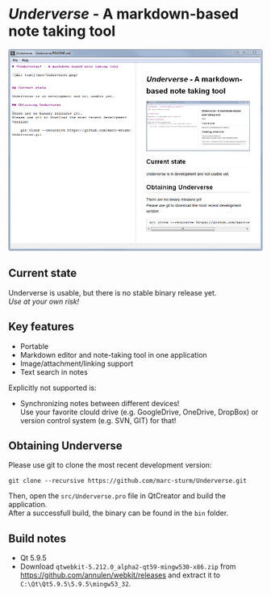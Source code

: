 # *Underverse* - A markdown-based note taking tool

![Alt text](doc/Underverse.png)

## Current state

Underverse is usable, but there is no stable binary release yet.  
*Use at your own risk!*

## Key features

* Portable
* Markdown editor and note-taking tool in one application
* Image/attachment/linking support
* Text search in notes

Explicitly not supported is:

* Synchronizing notes between different devices!  
  Use your favorite clould drive (e.g. GoogleDrive, OneDrive, DropBox) or version control system (e.g. SVN, GIT) for that!


## Obtaining Underverse

Please use git to clone the most recent development version:

    git clone --recursive https://github.com/marc-sturm/Underverse.git

Then, open the `src/Underverse.pro` file in QtCreator and build the application.  
After a successfull build, the binary can be found in the `bin` folder.

## Build notes

 - Qt 5.9.5
 - Download `qtwebkit-5.212.0_alpha2-qt59-mingw530-x86.zip` from <https://github.com/annulen/webkit/releases> and extract it to `C:\Qt\Qt5.9.5\5.9.5\mingw53_32`.


